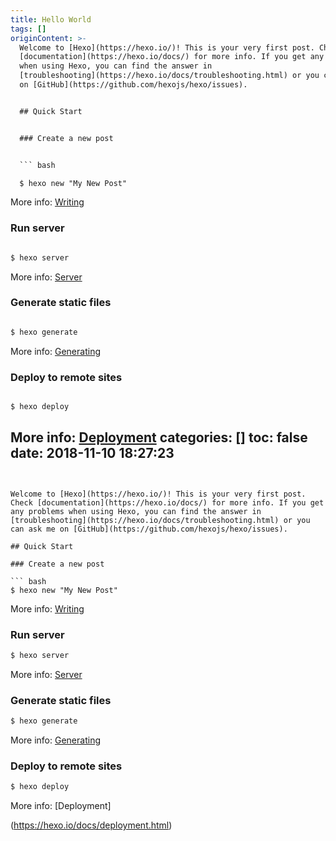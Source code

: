 ```yaml
---
title: Hello World
tags: []
originContent: >-
  Welcome to [Hexo](https://hexo.io/)! This is your very first post. Check
  [documentation](https://hexo.io/docs/) for more info. If you get any problems
  when using Hexo, you can find the answer in
  [troubleshooting](https://hexo.io/docs/troubleshooting.html) or you can ask me
  on [GitHub](https://github.com/hexojs/hexo/issues).


  ## Quick Start


  ### Create a new post


  ``` bash

  $ hexo new "My New Post"

  ```


  More info: [Writing](https://hexo.io/docs/writing.html)


  ### Run server


  ``` bash

  $ hexo server

  ```


  More info: [Server](https://hexo.io/docs/server.html)


  ### Generate static files


  ``` bash

  $ hexo generate

  ```


  More info: [Generating](https://hexo.io/docs/generating.html)


  ### Deploy to remote sites


  ``` bash

  $ hexo deploy

  ```


  More info: [Deployment](https://hexo.io/docs/deployment.html)
categories: []
toc: false
date: 2018-11-10 18:27:23
---
```


Welcome to [Hexo](https://hexo.io/)! This is your very first post. Check [documentation](https://hexo.io/docs/) for more info. If you get any problems when using Hexo, you can find the answer in [troubleshooting](https://hexo.io/docs/troubleshooting.html) or you can ask me on [GitHub](https://github.com/hexojs/hexo/issues).

## Quick Start

### Create a new post

``` bash
$ hexo new "My New Post"
```

More info: [Writing](https://hexo.io/docs/writing.html)

### Run server

``` bash
$ hexo server
```

More info: [Server](https://hexo.io/docs/server.html)

### Generate static files

``` bash
$ hexo generate
```

More info: [Generating](https://hexo.io/docs/generating.html)

### Deploy to remote sites

``` bash
$ hexo deploy
```

More info: [Deployment]

(https://hexo.io/docs/deployment.html)
